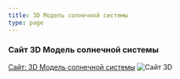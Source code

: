 ```yaml
---
title: 3D Mодель солнечной системы
type: page
---
```


### Сайт 3D Mодель солнечной системы
[Сайт: 3D Mодель солнечной системы](https://3dss.dxcpp.ru/)
![Сайт 3D](../3dss.png)
